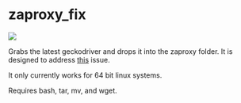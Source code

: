 # zaproxy_fix


![](https://github.com/actions/Go/workflows/.github/workflows/go.yml/badge.svg)

Grabs the latest geckodriver and drops it into the zaproxy folder. It is designed to address [this](https://github.com/zaproxy/zaproxy/issues/5434) issue.

It only currently works for 64 bit linux systems.

Requires bash, tar, mv, and wget.
